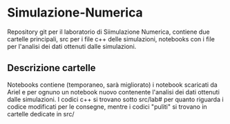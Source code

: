 # Simulazione-Numerica
Repository git per il laboratorio di Siimulazione Numerica, contiene due cartelle principali, src per i file c++ delle simulazioni, notebooks con i file per l'analisi dei dati ottenuti dalle simulazioni. 

## Descrizione cartelle
Notebooks contiene (temporaneo, sarà migliorato) i notebook scaricati da Ariel e per ognuno un notebook nuovo contenente l'analisi dei dati ottenuti dalle simulazioni.
I codici c++ si trovano sotto src/lab# per quanto riguarda i codice modificati per le consegne, mentre i codici "puliti" si trovano in cartelle dedicate in src/
